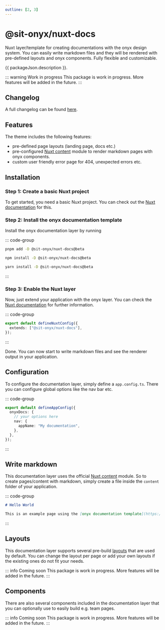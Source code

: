 ```yaml
---
outline: [2, 3]
---
```


<script lang="ts" setup>
import packageJson from "../../../../../packages/nuxt-docs/package.json";
</script>

# @sit-onyx/nuxt-docs

<div class="hide-external-link">

Nuxt layer/template for creating documentations with the onyx design system. You can easily write markdown files and they will be rendered with pre-defined layouts and onyx components. Fully flexible and customizable.

</div>

{{ packageJson.description }}.

::: warning Work in progress
This package is work in progress. More features will be added in the future.
:::

## Changelog

A full changelog can be found [here](/development/packages/changelogs/nuxt-docs).

## Features

The theme includes the following features:

- pre-defined page layouts (landing page, docs etc.)
- pre-configured [Nuxt content](https://content.nuxt.com/) module to render markdown pages with onyx components.
- custom user friendly error page for 404, unexpected errors etc.

## Installation

### Step 1: Create a basic Nuxt project

To get started, you need a basic Nuxt project. You can check out the [Nuxt documentation](https://nuxt.com/docs/getting-started/installation) for this.

### Step 2: Install the onyx documentation template

Install the onyx documentation layer by running

::: code-group

```sh [pnpm]
pnpm add -D @sit-onyx/nuxt-docs@beta
```

```sh [npm]
npm install -D @sit-onyx/nuxt-docs@beta
```

```sh [yarn]
yarn install -D @sit-onyx/nuxt-docs@beta
```

:::

### Step 3: Enable the Nuxt layer

Now, just extend your application with the onyx layer. You can check the [Nuxt documentation](https://nuxt.com/docs/getting-started/layers#usage) for further information.

::: code-group

```ts [nuxt.config.ts]
export default defineNuxtConfig({
  extends: ["@sit-onyx/nuxt-docs"],
});
```

:::

Done. You can now start to write markdown files and see the renderer output in your application.

## Configuration

To configure the documentation layer, simply define a `app.config.ts`. There you can configure global options like the nav bar etc.

::: code-group

```ts [app.config.ts]
export default defineAppConfig({
  onyxDocs: {
    // your options here
    nav: {
      appName: "My documentation",
    },
  },
});
```

:::

## Write markdown

This documentation layer uses the official [Nuxt content](https://content.nuxt.com/) module. So to create pages/content with markdown, simply create a file inside the `content` folder of your application.

::: code-group

```md [content/index.md]
# Hello World

This is an example page using the [onyx documentation template](https://onyx.schwarz/development/packages/nuxt-docs.html) for Nuxt.
```

:::

## Layouts

This documentation layer supports several pre-build [layouts](https://nuxt.com/docs/guide/directory-structure/layouts) that are used by default. You can change the layout per page or add your own layouts if the existing ones do not fit your needs.

::: info Coming soon
This package is work in progress. More features will be added in the future.
:::

## Components

There are also several components included in the documentation layer that you can optionally use to easily build e.g. team pages.

::: info Coming soon
This package is work in progress. More features will be added in the future.
:::
